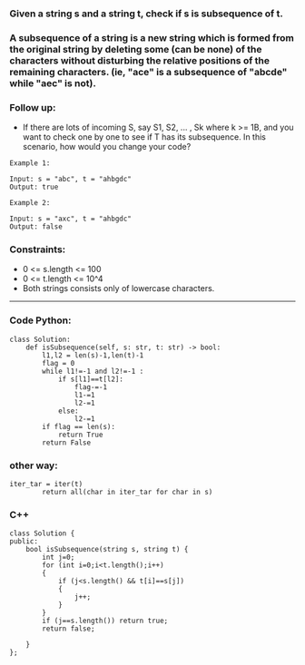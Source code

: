 ### Given a string s and a string t, check if s is subsequence of t.

### A subsequence of a string is a new string which is formed from the original string by deleting some (can be none) of the characters without disturbing the relative positions of the remaining characters. (ie, "ace" is a subsequence of "abcde" while "aec" is not).

### Follow up:
- If there are lots of incoming S, say S1, S2, ... , Sk where k >= 1B, and you want to check one by one to see if T has its subsequence. In this scenario, how would you change your code?

```
Example 1:

Input: s = "abc", t = "ahbgdc"
Output: true
```
```
Example 2:

Input: s = "axc", t = "ahbgdc"
Output: false
``` 

### Constraints:

- 0 <= s.length <= 100
- 0 <= t.length <= 10^4
- Both strings consists only of lowercase characters.

---

### Code Python:

```
class Solution:
    def isSubsequence(self, s: str, t: str) -> bool:
        l1,l2 = len(s)-1,len(t)-1
        flag = 0
        while l1!=-1 and l2!=-1 :
            if s[l1]==t[l2]:
                flag-=-1
                l1-=1
                l2-=1
            else:
                l2-=1
        if flag == len(s):
            return True
        return False        
```
### other way:

```
iter_tar = iter(t)
        return all(char in iter_tar for char in s)
```
### C++

```
class Solution {
public:
    bool isSubsequence(string s, string t) {
        int j=0;
        for (int i=0;i<t.length();i++)
        {
            if (j<s.length() && t[i]==s[j])
            {
                j++;
            }
        }
        if (j==s.length()) return true;
        return false;   
        
    }
};
```
